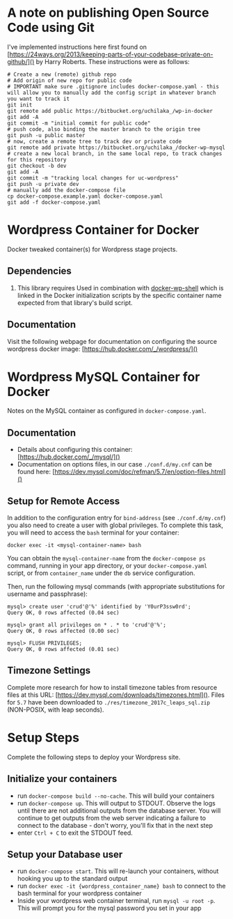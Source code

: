 # A note on publishing Open Source Code using Git
I've implemented instructions here first found on [https://24ways.org/2013/keeping-parts-of-your-codebase-private-on-github/]() by Harry Roberts. These instructions were as follows:
```
# Create a new (remote) github repo
# Add origin of new repo for public code
# IMPORTANT make sure .gitignore includes docker-compose.yaml - this will allow you to manually add the config script in whatever branch you want to track it
git init
git remote add public https://bitbucket.org/uchilaka_/wp-in-docker
git add -A
git commit -m "initial commit for public code"
# push code, also binding the master branch to the origin tree
git push -u public master
# now, create a remote tree to track dev or private code
git remote add private https://bitbucket.org/uchilaka_/docker-wp-mysql
# create a new local branch, in the same local repo, to track changes for this repository
git checkout -b dev
git add -A
git commit -m "tracking local changes for uc-wordpress"
git push -u private dev
# manually add the docker-compose file
cp docker-compose.example.yaml docker-compose.yaml
git add -f docker-compose.yaml
```

# Wordpress Container for Docker
Docker tweaked container(s) for Wordpress stage projects. 

## Dependencies
1. This library requires Used in combination with [docker-wp-shell](https://github.com/uchilaka/docker-wp-mysql) which is linked in the Docker initialization scripts by the specific container name expected from that library's build script. 

## Documentation
Visit the following webpage for documentation on configuring the source wordpress docker image: [https://hub.docker.com/_/wordpress/]()


# Wordpress MySQL Container for Docker
Notes on the MySQL container as configured in `docker-compose.yaml`.

## Documentation
- Details about configuring this container: [https://hub.docker.com/_/mysql/]()
- Documentation on options files, in our case `./conf.d/my.cnf` can be found here: [https://dev.mysql.com/doc/refman/5.7/en/option-files.html]()

## Setup for Remote Access
In addition to the configuration entry for `bind-address` (see `./conf.d/my.cnf`) you also need to create a user with global privileges. To complete this task, you will need to access the `bash` terminal for your container:
```
docker exec -it <mysql-container-name> bash
```
You can obtain the `mysql-container-name` from the `docker-compose ps` command, running in your app directory, or your `docker-compose.yaml` script, or from `container_name` under the `db` service configuration. 

Then, run the following mysql commands (with appropriate substitutions for username and passphrase):
```
mysql> create user 'crud'@'%' identified by 'Y0urP3ssw0rd';
Query OK, 0 rows affected (0.04 sec)

mysql> grant all privileges on * . * to 'crud'@'%';
Query OK, 0 rows affected (0.00 sec)

mysql> FLUSH PRIVILEGES;
Query OK, 0 rows affected (0.01 sec)
```

## Timezone Settings
Complete more research for how to install timezone tables from resource files at this URL: [https://dev.mysql.com/downloads/timezones.html](). Files for `5.7` have been downloaded to `./res/timezone_2017c_leaps_sql.zip` (NON-POSIX, with leap seconds).

# Setup Steps
Complete the following steps to deploy your Wordpress site.

## Initialize your containers
- run `docker-compose build --no-cache`. This will build your containers
- run `docker-compose up`. This will output to STDOUT. Observe the logs until there are not additional outputs from the database server. You will continue to get outputs from the web server indicating a failure to connect to the database - don't worry, you'll fix that in the next step
- enter `Ctrl + C` to exit the STDOUT feed.

## Setup your Database user 
- run `docker-compose start`. This will re-launch your containers, without hooking you up to the standard output
- run `docker exec -it {wordpress_container_name} bash` to connect to the bash terminal for your wordpress container
- Inside your wordpress web container terminal, run `mysql -u root -p`. This will prompt you for the mysql password you set in your app
